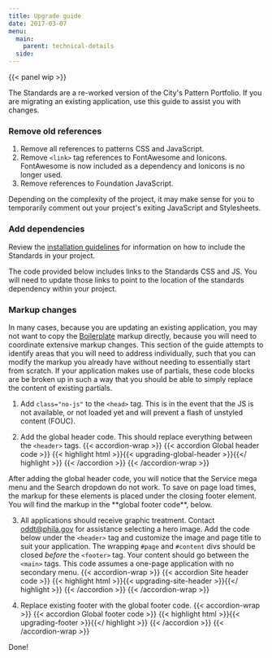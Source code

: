 ```yaml
---
title: Upgrade guide
date: 2017-03-07
menu:
  main:
    parent: technical-details
  side:
---
```

{{< panel wip >}}

The Standards are a re-worked version of the City's Pattern Portfolio. If you are migrating an existing application, use this guide to assist you with changes.

### Remove old references

1. Remove all references to patterns CSS and JavaScript.
2. Remove `<link>` tag references to FontAwesome and Ionicons. FontAwesome is now included as a dependency and Ionicons is no longer used. 
3. Remove references to Foundation JavaScript.

Depending on the complexity of the project, it may make sense for you to temporarily comment out your project's exiting JavaScript and Stylesheets.

### Add dependencies

Review the [installation guidelines](/use/installation) for information on how to include the Standards in your project.

<div class="callout">The code provided below includes links to the Standards CSS and JS. You will need to update those links to point to the location of the standards dependency within your project.</div>

### Markup changes
In many cases, because you are updating an existing application, you may not want to copy the [Boilerplate](/templates/markup/boilerplate/) markup directly, because you will need to coordinate extensive markup changes. This section of the guide attempts to identify areas that you will need to address individually, such that you can modify the markup you already have without needing to essentially start from scratch. If your application makes use of partials, these code blocks are be broken up in such a way that you should be able to simply replace the content of existing partials.

1. Add `class="no-js"` to the `<head>` tag. This is in the event that the JS is not available, or not loaded yet and will prevent a flash of unstyled content (FOUC).

2. Add the global header code. This should replace everything between the `<header>` tags.
  {{< accordion-wrap >}}
  {{< accordion Global header code >}}
    {{< highlight html >}}{{< upgrading-global-header >}}{{</ highlight >}}
  {{< /accordion >}}
  {{< /accordion-wrap >}}
  <div class="callout mtm">After adding the global header code, you will notice that the Service mega menu and the Search dropdown do not work. To save on page load times, the markup for these elements is placed under the closing footer element. You will find the markup in the **global footer code**, below.</div>

3. All applications should receive graphic treatment. Contact [oddt@phila.gov](mailto:oddt@phila.gov) for assistance selecting a hero image. Add the code below under the `<header>` tag and customize the image and page title to suit your application. The wrapping `#page` and `#content` divs should be closed *before* the `<footer>` tag. Your content should go between the `<main>` tags. This code assumes a one-page application with no secondary menu.
  {{< accordion-wrap >}}
  {{< accordion Site header code >}}
    {{< highlight html >}}{{< upgrading-site-header >}}{{</ highlight >}}
  {{< /accordion >}}
  {{< /accordion-wrap >}}

4. Replace existing footer with the global footer code.
  {{< accordion-wrap >}}
  {{< accordion Global footer code >}}
    {{< highlight html >}}{{< upgrading-footer >}}{{</ highlight >}}
  {{< /accordion >}}
  {{< /accordion-wrap >}}

Done!
